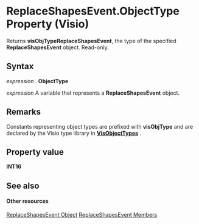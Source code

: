 
# ReplaceShapesEvent.ObjectType Property (Visio)

Returns  **visObjTypeReplaceShapesEvent**, the type of the specified  **ReplaceShapesEvent** object. Read-only.


## Syntax

 _expression_ . **ObjectType**

 _expression_ A variable that represents a **ReplaceShapesEvent** object.


## Remarks

Constants representing object types are prefixed with  **visObjType** and are declared by the Visio type library in **[VisObjectTypes](47d8b8f5-e402-7305-69d7-79d55d5c7f9e.md)** .


## Property value

 **INT16**


## See also


#### Other resources


[ReplaceShapesEvent Object](26c4e7cb-6618-6d2f-a4be-515584f8cd10.md)
[ReplaceShapesEvent Members](9a86e227-ae93-c6df-b3e3-5f419adf4d3b.md)
